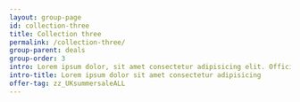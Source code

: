 ```yaml
---
layout: group-page
id: collection-three
title: Collection three
permalink: /collection-three/
group-parent: deals
group-order: 3
intro: Lorem ipsum dolor, sit amet consectetur adipisicing elit. Officia possimus a consectetur illo maxime nulla veritatis assumenda nisi labore necessitatibus ipsa culpa expedita minima, dolor asperiores dignissimos reiciendis adipisci ullam!
intro-title: Lorem ipsum dolor sit amet consectetur adipisicing
offer-tag: zz_UKsummersaleALL
---
```

